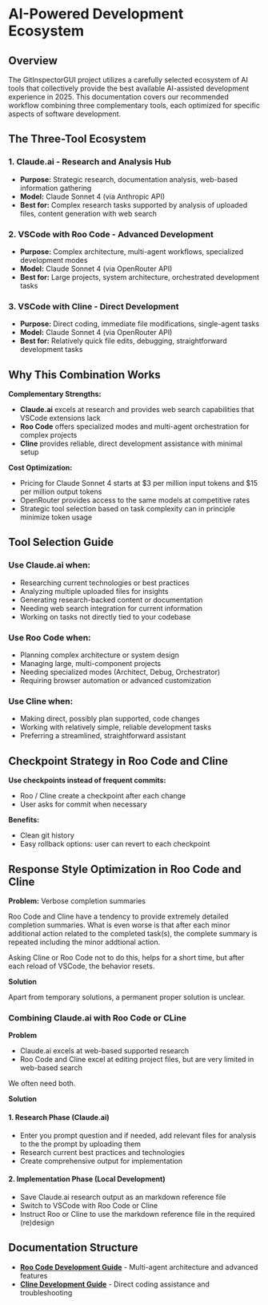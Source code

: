 # AI-Powered Development Ecosystem

## Overview

The GitInspectorGUI project utilizes a carefully selected ecosystem of AI tools that collectively provide the best available AI-assisted development experience in 2025. This documentation covers our recommended workflow combining three complementary tools, each optimized for specific aspects of software development.

## The Three-Tool Ecosystem

### 1. Claude.ai - Research and Analysis Hub

-   **Purpose:** Strategic research, documentation analysis, web-based information gathering
-   **Model:** Claude Sonnet 4 (via Anthropic API)
-   **Best for:** Complex research tasks supported by analysis of uploaded files, content generation with web search

### 2. VSCode with Roo Code - Advanced Development

-   **Purpose:** Complex architecture, multi-agent workflows, specialized development modes
-   **Model:** Claude Sonnet 4 (via OpenRouter API)
-   **Best for:** Large projects, system architecture, orchestrated development tasks

### 3. VSCode with Cline - Direct Development

-   **Purpose:** Direct coding, immediate file modifications, single-agent tasks
-   **Model:** Claude Sonnet 4 (via OpenRouter API)
-   **Best for:** Relatively quick file edits, debugging, straightforward development tasks

## Why This Combination Works

**Complementary Strengths:**

-   **Claude.ai** excels at research and provides web search capabilities that VSCode extensions lack
-   **Roo Code** offers specialized modes and multi-agent orchestration for complex projects
-   **Cline** provides reliable, direct development assistance with minimal setup

**Cost Optimization:**

-   Pricing for Claude Sonnet 4 starts at $3 per million input tokens and $15 per million output tokens
-   OpenRouter provides access to the same models at competitive rates
-   Strategic tool selection based on task complexity can in principle minimize token usage

## Tool Selection Guide

### Use Claude.ai when:

-   Researching current technologies or best practices
-   Analyzing multiple uploaded files for insights
-   Generating research-backed content or documentation
-   Needing web search integration for current information
-   Working on tasks not directly tied to your codebase

### Use Roo Code when:

-   Planning complex architecture or system design
-   Managing large, multi-component projects
-   Needing specialized modes (Architect, Debug, Orchestrator)
-   Requiring browser automation or advanced customization

### Use Cline when:

-   Making direct, possibly plan supported, code changes
-   Working with relatively simple, reliable development tasks
-   Preferring a streamlined, straightforward assistant

## Checkpoint Strategy in Roo Code and Cline

**Use checkpoints instead of frequent commits:**

-   Roo / Cline create a checkpoint after each change
-   User asks for commit when necessary

**Benefits:**

-   Clean git history
-   Easy rollback options: user can revert to each checkpoint

## Response Style Optimization in Roo Code and Cline

**Problem:** Verbose completion summaries

Roo Code and Cline have a tendency to provide extremely detailed completion
summaries. What is even worse is that after each minor additional action related to the
completed task(s), the complete summary is repeated including the minor
addtional action.

Asking Cline or Roo Code not to do this, helps for a short time, but after each
reload of VSCode, the behavior resets.

**Solution**

Apart from temporary solutions, a permanent proper solution is unclear.

### Combining Claude.ai with Roo Code or CLine

**Problem**

-   Claude.ai excels at web-based supported research
-   Roo Code and Cline excel at editing project files, but are very limited in
    web-based search

We often need both.

**Solution**

#### 1. Research Phase (Claude.ai)

-   Enter you prompt question and if needed, add relevant files for analysis to
    the the prompt by uploading them
-   Research current best practices and technologies
-   Create comprehensive output for implementation

#### 2. Implementation Phase (Local Development)

-   Save Claude.ai research output as an markdown reference file
-   Switch to VSCode with Roo Code or Cline
-   Instruct Roo or Cline to use the markdown reference file in the required (re)design

## Documentation Structure

-   **[Roo Code Development Guide](roo-code-guide.md)** - Multi-agent architecture and advanced features
-   **[Cline Development Guide](cline-guide.md)** - Direct coding assistance and troubleshooting
